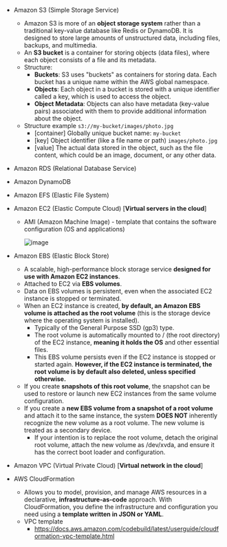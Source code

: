 - Amazon S3 (Simple Storage Service)
  -  Amazon S3 is more of an **object storage system** rather than a traditional key-value database like Redis or DynamoDB. It is designed to store large amounts of unstructured data, including files, backups, and multimedia.
  - An **S3 bucket** is a container for storing objects (data files), where each object consists of a file and its metadata.
  - Structure:
    - **Buckets**: S3 uses "buckets" as containers for storing data. Each bucket has a unique name within the AWS global namespace.
    - **Objects**: Each object in a bucket is stored with a unique identifier called a key, which is used to access the object.
    - **Object Metadata**: Objects can also have metadata (key-value pairs) associated with them to provide additional information about the object.
  - Structure example `s3://my-bucket/images/photo.jpg`
    - [container] Globally unique bucket name: `my-bucket`
    - [key] Object identifier (like a file name or path) `images/photo.jpg`
    - [value] The actual data stored in the object, such as the file content, which could be an image, document, or any other data.
- Amazon RDS (Relational Database Service)
- Amazon DynamoDB
- Amazon EFS (Elastic File System)
- Amazon EC2 (Elastic Compute Cloud) [**Virtual servers in the cloud**]
  - AMI (Amazon Machine Image) - template that contains the software configuration (OS and applications)
    
    ![image](https://github.com/user-attachments/assets/e86ed1ee-1950-4091-b979-e1a9c2a3f6a8)
    
- Amazon EBS (Elastic Block Store)
  - A scalable, high-performance block storage service **designed for use with Amazon EC2 instances**.
  - Attached to EC2 via **EBS volumes**.
  - Data on EBS volumes is persistent, even when the associated EC2 instance is stopped or terminated.
  - When an EC2 instance is created, **by default, an Amazon EBS volume is attached as the root volume** (this is the storage device where the operating system is installed).
    - Typically of the General Purpose SSD (gp3) type.
    - The root volume is automatically mounted to / (the root directory) of the EC2 instance, **meaning it holds the OS** and other essential files.
    - This EBS volume persists even if the EC2 instance is stopped or started again. **However, if the EC2 instance is terminated, the root volume is by default also deleted, unless specified otherwise.**
  - If you create **snapshots of this root volume**, the snapshot can be used to restore or launch new EC2 instances from the same volume configuration.
  - If you create a **new EBS volume from a snapshot of a root volume** and attach it to the same instance, the system **DOES NOT** inherently recognize the new volume as a root volume. The new volume is treated as a secondary device.
    - If your intention is to replace the root volume, detach the original root volume, attach the new volume as /dev/xvda, and ensure it has the correct boot loader and configuration.
- Amazon VPC (Virtual Private Cloud) [**Virtual network in the cloud**]
- AWS CloudFormation
  - Allows you to model, provision, and manage AWS resources in a declarative, **infrastructure-as-code** approach. With CloudFormation, you define the infrastructure and configuration you need using a **template written in JSON or YAML**.
  - VPC template
    - https://docs.aws.amazon.com/codebuild/latest/userguide/cloudformation-vpc-template.html
